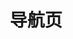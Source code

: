 ---
home: true
title: 导航页
heroText: false
tagline: false
starter:
  - title: "客户端 SDK"
    desc: "从下面的列表中选择适合你的 SDK 构建即时通讯应用，点击“快速开始”按钮将引导你在 30 分钟内实现即时通讯消息收发。"
    platform:
      - icon: /sdk/android.svg
        link: /docs/sdk/android/quickstart.html
        text: Android
        desc: "学习使用 Android SDK 构建即时通讯的 Android 应用程序。"
      - icon: /sdk/iOS.svg
        link: /docs/sdk/ios/quickstart.html
        text: iOS 
        desc: "学习使用 iOS SDK 构建即时通讯的 iOS 应用程序。"
      - icon: /sdk/web.svg
        link: /docs/sdk/web/quickstart.html
        text: Web
        desc: "学习使用 Web SDK 构建即时通讯的 Web 应用程序。"
      - icon: /sdk/applet.svg
        link: /docs/sdk/applet/wechat.html
        text: 小程序
        desc: "学习使用小程序 SDK 构建即时通讯的小程序。"
      - icon: /sdk/harmonyos.svg
        link: /docs/sdk/harmonyos/quickstart.html
        text: HarmonyOS 
        desc: "学习使用 HarmonyOS SDK 构建即时通讯的 HarmonyOS 应用程序。"
      - icon: /sdk/flutter.svg
        link: /docs/sdk/flutter/quickstart.html
        text: Flutter
        desc: "学习使用 Flutter SDK 构建即时通讯的跨平台应用程序。"
      - icon: /sdk/react.svg
        link: /docs/sdk/react-native/quickstart.html
        text: React Native
        desc: "学习使用 React-Native SDK 构建即时通讯的跨平台应用程序。"
      - icon: /sdk/unity.svg
        link: /docs/sdk/unity/quickstart.html
        text: Unity
        desc: "学习使用 Unity SDK 构建即时通讯的跨平台应用程序。"
      - icon: /sdk/windows.svg
        link: /docs/sdk/windows/quickstart.html
        text: Windows  
        desc: "学习使用 Windows SDK 构建即时通讯的 Windows 应用程序。"
  - title: "客户端 UIKit"
    desc: "从下面的列表中选择合适你的 UIKIT 构建即时通讯应用，点击“快速开始”按钮将引导你在 30 分钟内实现即时通讯应用。"
    platform:
      - icon: /sdk/android.svg
        link: /docs/uikit/chatuikit/android/chatuikit_overview.html
        text: Android
        desc: "学习使用 Android UIKit 构建即时通讯的 Android 应用程序。"
      - icon: /sdk/iOS.svg
        link: /docs/uikit/chatuikit/ios/chatuikit_overview.html
        text: iOS 
        desc: "学习使用 iOS UIKit 构建即时通讯的 iOS 应用程序。"
      - icon: /sdk/web.svg
        link: /docs/uikit/chatuikit/web/chatuikit_overview.html
        text: Web
        desc: "学习使用 Web UIKit 构建即时通讯的 Web 应用程序。"
      - icon: /sdk/flutter.svg
        link: /docs/uikit/chatuikit/flutter/chatuikit_overview.html
        text: Flutter
        desc: "学习使用 Flutter UIKit 构建即时通讯的跨平台应用程序。"
      - icon: /sdk/react.svg
        link: /docs/uikit/chatuikit/react-native/chatuikit_overview.html
        text: React Native
        desc: "学习使用 React-Native UIKit 构建即时通讯的跨平台应用程序。"
  - title: "服务端 API"
    desc: "从下面的列表中选择合适你的 SDK 构建即时通讯应用，点击“快速开始”按钮将引导你在 30 分钟内实现即时通讯消息收发。"
    platform:
      - icon: /sdk/rest.svg
        link: /docs/sdk/server-side/overview.html
        text: REST
        desc: "学习使用 RESTful API 构建即时通讯的应用服务。"
      - icon: ""
        link: ""
        text: ""
        desc: ""
      - icon: ""
        link: ""
        text: ""
        desc: ""
      - icon: ""
        link: ""
        text: ""
        desc: ""
projects:
  - title: 示例教程
    desc: "从下面的系列教程中进行选择，获取实现功能的分步指导。"
    contexts:
      - title: "如何使用 React JS 构建聊天应用"
        desc: "学习使用 JavaScript SDK 构建实时互动的Web 应用程序。"
      - title: "如何使用 React JS 构建聊天应用"
        desc: "学习使用 JavaScript SDK 构建实时互动的Web 应用程序。"
      - title: ""
        desc: ""
  - title: 解决方案
    desc: "从下面的系列教程中进行选择，获取实现功能的分步指导。"
    contexts:
      - title: "AIGC 解决方案"
        desc: "学习使用 JavaScript SDK 构建实时互动的Web 应用程序。"
      - title: "超级社区"
        desc: "学习使用 JavaScript SDK 构建实时互动的Web 应用程序。"
      - title: "AIGC 解决方案"
        desc: "学习使用 JavaScript SDK 构建实时互动的Web 应用程序。"
---